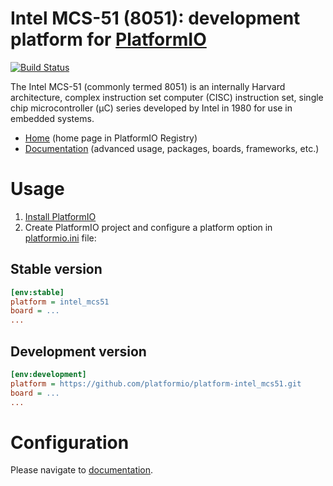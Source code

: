 # Intel MCS-51 (8051): development platform for [PlatformIO](https://platformio.org)
[![Build Status](https://github.com/platformio/platform-intel_mcs51/workflows/Examples/badge.svg)](https://github.com/platformio/platform-intel_mcs51/actions)

The Intel MCS-51 (commonly termed 8051) is an internally Harvard architecture, complex instruction set computer (CISC) instruction set, single chip microcontroller (µC) series developed by Intel in 1980 for use in embedded systems.

* [Home](https://registry.platformio.org/platforms/platformio/intel_mcs51) (home page in PlatformIO Registry)
* [Documentation](https://docs.platformio.org/page/platforms/intel_mcs51.html) (advanced usage, packages, boards, frameworks, etc.)

# Usage

1. [Install PlatformIO](https://platformio.org)
2. Create PlatformIO project and configure a platform option in [platformio.ini](https://docs.platformio.org/page/projectconf.html) file:

## Stable version

```ini
[env:stable]
platform = intel_mcs51
board = ...
...
```

## Development version

```ini
[env:development]
platform = https://github.com/platformio/platform-intel_mcs51.git
board = ...
...
```

# Configuration

Please navigate to [documentation](https://docs.platformio.org/page/platforms/intel_mcs51.html).

